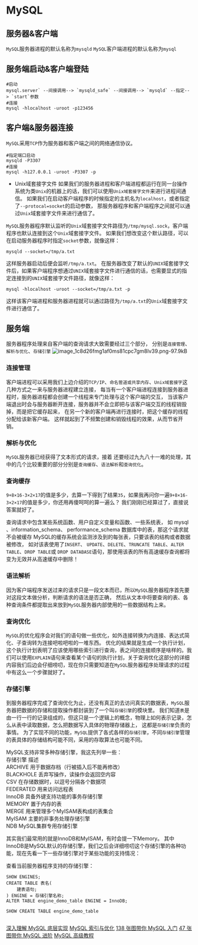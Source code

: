 # MySQL

## 服务器&客户端
`MySQL`服务器进程的默认名称为`mysqld` 
`MySQL`客户端进程的默认名称为`mysql`
## 服务端启动&客户端登陆
```shell script
#启动
mysql.server` --间接调用--> `mysqld_safe` --间接调用--> `mysqld` --指定--> `start`参数
#连接
mysql -hlocalhost -uroot -p123456
```

## 客户端&服务器连接
`MySQL`采用`TCP`作为服务器和客户端之间的网络通信协议。

```shell script
#指定端口启动
mysqld -P3307
#连接
mysql -h127.0.0.1 -uroot -P3307 -p

```
- Unix域套接字文件
如果我们的服务器进程和客户端进程都运行在同一台操作系统为类`Unix`的机器上的话，我们可以使用`Unix域套接字文件`来进行进程间通信。
如果我们在启动客户端程序的时候指定的主机名为`localhost`，或者指定了`--protocal=socket`的启动参数，
那服务器程序和客户端程序之间就可以通过`Unix`域套接字文件来进行通信了。

`MySQL`服务器程序默认监听的`Unix`域套接字文件路径为`/tmp/mysql.sock`，客户端程序也默认连接到这个`Unix`域套接字文件。
如果我们想改变这个默认路径，可以在启动服务器程序时指定`socket`参数，就像这样：
```
mysqld --socket=/tmp/a.txt
```
这样服务器启动后便会监听`/tmp/a.txt`。
在服务器改变了默认的`UNIX`域套接字文件后，如果客户端程序想通过`UNIX`域套接字文件进行通信的话，也需要显式的指定连接到的`UNIX`域套接字文件路径，就像这样：
```
mysql -hlocalhost -uroot --socket=/tmp/a.txt -p
```
这样该客户端进程和服务器进程就可以通过路径为`/tmp/a.txt`的`Unix`域套接字文件进行通信了。

## 服务端
服务器程序处理来自客户端的查询请求大致需要经过三个部分，
分别是`连接管理`、`解析与优化`、`存储引擎`
![image_1c8d26fmg1af0ms81cpc7gm8lv39.png-97.9kB](https://user-gold-cdn.xitu.io/2018/12/28/167f4c7b99f87e1c?w=842&h=559&f=png&s=100231)

### 连接管理

客户端进程可以采用我们上边介绍的`TCP/IP`、`命名管道或共享内存`、`Unix域套接字`这几种方式之一来与服务器进程建立连接，
每当有一个客户端进程连接到服务器进程时，服务器进程都会创建一个线程来专门处理与这个客户端的交互，
当该客户端退出时会与服务器断开连接，服务器并不会立即把与该客户端交互的线程销毁掉，而是把它缓存起来，
在另一个新的客户端再进行连接时，把这个缓存的线程分配给该新客户端。
这样就起到了不频繁创建和销毁线程的效果，从而节省开销。
### 解析与优化
`MySQL`服务器已经获得了文本形式的请求，接着 还要经过九九八十一难的处理，其中的几个比较重要的部分分别是`查询缓存`、`语法解析`和`查询优化`。

### 查询缓存
`9+8×16-3×2×17`的值是多少，去算一下得到了结果`35`，如果我再问你一遍`9+8×16-3×2×17`的值是多少，你还用再傻呵呵的算一遍么？
我们刚刚已经算过了，直接说答案就好了。

查询请求中包含某些系统函数、用户自定义变量和函数、一些系统表，
如 mysql 、information\_schema、 performance\_schema 数据库中的表，那这个请求就不会被缓存
MySQL的缓存系统会监测涉及到的每张表，只要该表的结构或者数据被修改，
如对该表使用了`INSERT`、 `UPDATE`、`DELETE`、`TRUNCATE TABLE`、`ALTER TABLE`、`DROP TABLE`或 `DROP DATABASE`语句，那使用该表的所有高速缓存查询都将变为无效并从高速缓存中删除！

### 语法解析
因为客户端程序发送过来的请求只是一段文本而已，所以`MySQL`服务器程序首先要对这段文本做分析，判断请求的语法是否正确，
然后从文本中将要查询的表、各种查询条件都提取出来放到`MySQL`服务器内部使用的一些数据结构上来。

### 查询优化
`MySQL`的优化程序会对我们的语句做一些优化，如外连接转换为内连接、表达式简化、子查询转为连接吧啦吧啦的一堆东西。
优化的结果就是生成一个执行计划，这个执行计划表明了应该使用哪些索引进行查询，表之间的连接顺序是啥样的。我们可以使用`EXPLAIN`语句来查看某个语句的执行计划，关于查询优化这部分的详细内容我们后边会仔细唠叨，现在你只需要知道在`MySQL`服务器程序处理请求的过程中有这么一个步骤就好了。

### 存储引擎
到服务器程序完成了查询优化为止，还没有真正的去访问真实的数据表，`MySQL`服务器把数据的存储和提取操作都封装到了一个叫`存储引擎`的模块里。
我们知道`表`是由一行一行的记录组成的，但这只是一个逻辑上的概念，物理上如何表示记录，怎么从表中读取数据，怎么把数据写入具体的物理存储器上，
这都是`存储引擎`负责的事情。
为了实现不同的功能，`MySQL`提供了各式各样的`存储引擎`，不同`存储引擎`管理的表具体的存储结构可能不同，采用的存取算法也可能不同。

MySQL支持非常多种存储引擎，我这先列举一些：  
存储引擎 	描述  
ARCHIVE 	用于数据存档（行被插入后不能再修改）  
BLACKHOLE 	丢弃写操作，读操作会返回空内容  
CSV 	在存储数据时，以逗号分隔各个数据项  
FEDERATED 	用来访问远程表  
InnoDB 	具备外键支持功能的事务存储引擎  
MEMORY 	置于内存的表  
MERGE 	用来管理多个MyISAM表构成的表集合  
MyISAM 	主要的非事务处理存储引擎  
NDB 	MySQL集群专用存储引擎  

其实我们最常用的就是InnoDB和MyISAM，有时会提一下Memory。
其中InnoDB是MySQL默认的存储引擎，我们之后会详细唠叨这个存储引擎的各种功能，现在先看一下一些存储引擎对于某些功能的支持情况：


查看当前服务器程序支持的存储引擎：
```shell script
SHOW ENGINES;
CREATE TABLE 表名(
    建表语句;
) ENGINE = 存储引擎名称;
ALTER TABLE engine_demo_table ENGINE = InnoDB;

SHOW CREATE TABLE engine_demo_table


```

[深入理解 MySQL 底层实现](https://gitbook.cn/gitchat/activity/5a07c4266a4b0d78856826ea)
[MySQL 索引与优化](https://gitbook.cn/books/5c92fd312cc79178471b68db/index.html)
[138 张图带你 MySQL 入门](https://gitbook.cn/books/5eef6f0335d2480b101d7552/index.html)
[47 张图带你 MySQL 进阶](https://gitbook.cn/gitchat/activity/5f1a8d30a50beb3089673b7a)
[MySQL 高级教程](https://gitbook.cn/gitchat/activity/5efdd8ae44dfac09f99610bb)
